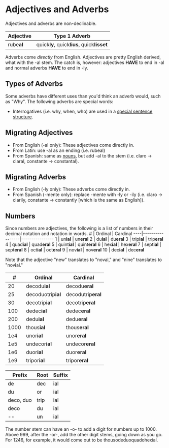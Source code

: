 # Adjectives and Adverbs

Adjectives and adverbs are non-declinable.

Adjective  | Type 1 Adverb
-----------|--------------
rube**al** | quick**ly**, quick**lius**, quick**lisset**

Adverbs come *directly* from English. Adjectives are pretty English derived, what with the -al stem.
The catch is, however: adjectives **HAVE** to end in -al and normal adverbs **HAVE** to end in -ly.

## Types of Adverbs
Some adverbs have different uses than you'd think an adverb would, such as "Why". The following adverbs are special words:
* Interrogatives (i.e. why, when, who) are used in a [special sentence structure][ss].

## Migrating Adjectives
* From English (-al only): These adjectives come directly in.
* From Latin: use -al as an ending (i.e. rubeal)
* From Spanish: same as [nouns][n], but add -al to the stem (i.e. claro -> claral, constante -> constantal).

## Migrating Adverbs
* From English (-ly only): These adverbs come directly in.
* From Spanish (-mente only): replace -mente with -ly or -ily (i.e. claro -> clarily, constante -> constantly [which is the same as English]).

## Numbers
Since numbers are adjectives, the following is a list of numbers in their decimal notation and notation in words.
\#  | Ordinal         | Cardinal
----|-----------------|----------------
1   | un**ial**       | un**eral**
2   | du**ial**       | du**eral**
3   | trip**ial**     | trip**eral**
4   | quad**ial**     | quad**eral**
5   | quint**ial**    | quint**eral**
6   | hex**ial**      | hex**eral**
7   | sept**ial**     | sept**eral**
8   | oct**ial**      | oct**eral**
9   | nov**ial**      | nov**eral**
10  | dec**ial**      | dec**eral**

Note that the adjective "new" translates to "noval," and "nine" translates to "nov**i**al."

\#  | Ordinal         | Cardinal
----|-----------------|----------------
20  | decodu**ial**   | decodu**eral**
25  | decoduotrip**ial**|decodutrip**eral**
30  | decotrip**ial** | decotrip**eral**
100 | dedec**ial**    | dedec**eral**
200 | dedu**ial**     | dedu**eral**
1000| thous**ial**    | thous**eral**
1e4 | unor**ial**     | unor**eral**
1e5 | undecor**ial**  | undecor**eral**
1e6 | duor**ial**     | duor**eral**
1e9 | tripor**ial**   | tripor**eral**


Prefix | Root | Suffix
----------|---------|---------
de|dec|ial
du|or|ial
deco, duo|trip|ial
deco|du|ial
--|un|ial

The number stem can have an -o- to add a digit for numbers up to 1000. Above 999, after the -or-, add the other digit stems, going down as you go. For 1246, for example, it would come out to be thousodeduoquadohexial.

[ss]: /neutralus/special-sentence
[n]: /neutralus/nouns